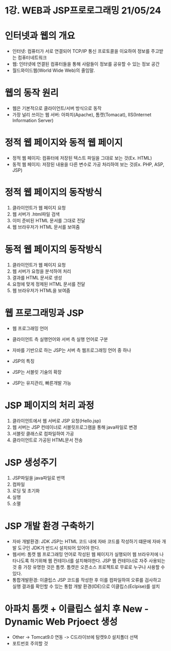 # 1강. WEB과 JSP프로로그래밍 21/05/24


# 인터넷과 웹의 개요
- 인터넷: 컴퓨터가 서로 연결되어 TCP/IP 통신 프로토콜을 이요하여 정보를 주고받는 컴퓨터네트워크
- 웹: 인터넷에 연결된 컴퓨터들을 통해 사람들이 정보를 공유할 수 있는 정보 공간
- 월드와이드웹(World Wide Web)의 줄임말.

# 웹의 동작 원리
- 웹은 기본적으로 클라이언트/서버 방식으로 동작
- 가장 널리 쓰이는 웹 서버: 아파치(Apache), 톰캣(Tomacat), IIS(Internet Information Server)

# 정적 웹 페이지와 동적 웹 페이지
- 정적 웹 페이지: 컴퓨터에 저장된 텍스트 파일을 그대로 보는 것(Ex. HTML)
- 동적 웹 페이지: 저장된 내용을 다른 변수로 가공 처리하여 보는 것(Ex. PHP, ASP, JSP)

# 정적 웹 페이지의 동작방식
1. 클라이언트가 웹 페이지 요청
2. 웹 서버가 .html파일 검색
3. 이미 준비된 HTML 문서를 그대로 전달
4. 웹 브라우저가 HTML 문서를 보여줌

# 동적 웹 페이지의 동작방식
1. 클라이언트가 웹 페이지 요청
2. 웹 서버가 요청을 분석하여 처리
3. 결과를 HTML 문서로 생성
4. 요청에 맞게 정제된 HTML 문서를 전달
5. 웹 브라우저가 HTML을 보여줌

# 웹 프로그래밍과 JSP
- 웹 프로그래밍 언어
- 클라이언트 측 실행언어와 서버 측 실행 언어로 구분
- 자바를 기반으로 하는 JSP는 서버 측 웹프로그래밍 언어 중 하나

- JSP의 특징
- JSP는 서블릿 기술의 확장
- JSP는 유지관리, 빠른개발 가능

# JSP 페이지의 처리 과정
1. 클라이언트에서 웹 서버로 JSP 요청(Hello.jsp)
2. 웹 서버는 JSP 컨테이너로 서블릿프로그램을 통해 java파일로 변경
3. 서블릿 클래스로 컴파일하여 가공
4. 클라이언트로 가공된 HTML문서 전송

# JSP 생성주기
1. JSP파일을 java파일로 번역
2. 컴파일
3. 로딩 및 초기화
4. 실행
5. 소멸

# JSP 개발 환경 구축하기
- 자바 개발환경: JDK
    JSP는 HTML 코드 내에 자바 코드를 작성하기 떄문에 자바 개발 도구인 JDK가 반드시 설치되어 있어야 한다.
- 웹서버: 톰캣
    웹 프로그래밍 언어로 작성된 웹 페이지가 실행되어 웹 브라우저에 나타나도록 하기위해 웹 컨테이너를 설치해야한다. JSP 웹 컨테이너로 자주 사용되는 것 중 가장 유명한 것은 톰캣. 톰캣은 오픈소스 프로젝트로 무료로 누구나 사용할 수 있다.
- 통합개발환경: 이클립스
    JSP 코드를 작성한 후 이를 컴파일하여 오류를 검사하고 실행 결과를 확인할 수 있는 통합 개발 환경(IDE)으로 이클립스(Eclpise)를 설치
    
# 아파치 톰캣 + 이클립스 설치 후 New - Dynamic Web Prjoect 생성
- Other -> Tomcat9.0 연동 -> C드라이브에 탐캣9.0 설치폴더 선택
- 포트번호 주의할 것
